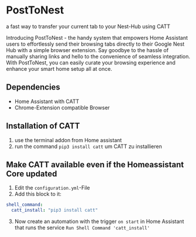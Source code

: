 # PostToNest
a fast way to transfer your current tab to your Nest-Hub using CATT

Introducing PostToNest - the handy system that empowers Home Assistant users to effortlessly send their browsing tabs directly to their Google Nest Hub with a simple browser extension. Say goodbye to the hassle of manually sharing links and hello to the convenience of seamless integration. With PostToNest, you can easily curate your browsing experience and enhance your smart home setup all at once. 

## Dependencies
- Home Assistant with CATT
- Chrome-Extension compatible Browser

## Installation of CATT
1. use the terminal addon from Home assistant
2. run the command `pip3 install catt` um CATT zu installieren

## Make CATT available even if the Homeassistant Core updated
1. Edit the `configuration.yml`-File
2. Add this block to it:

```yml
shell_command:
  catt_install: "pip3 install catt"
  ```
  
3. Now create an automation with the trigger `on start` in Home Assistant that runs the service `Run Shell Command 'catt_install'`
